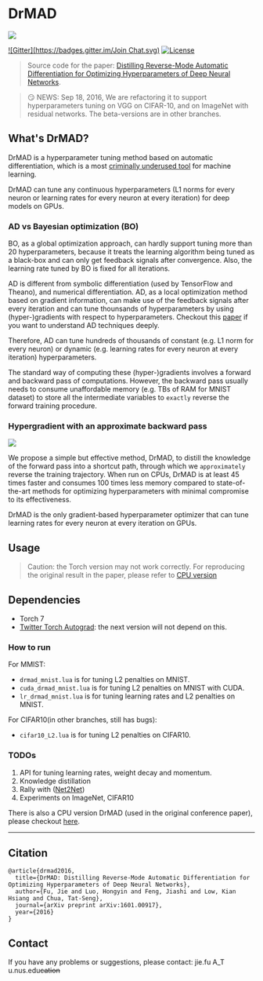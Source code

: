 # DrMAD

![](https://github.com/bigaidream-projects/drmad/blob/master/docs/shortcut.jpg)

[![Gitter](https://badges.gitter.im/Join Chat.svg)](https://gitter.im/bigaidream/drmad?utm_source=badge&utm_medium=badge&utm_campaign=pr-badge&utm_content=badge)
[![License](http://img.shields.io/badge/license-MIT-brightgreen.svg?style=flat)](LICENSE)

> Source code for the paper: [Distilling Reverse-Mode Automatic Differentiation for Optimizing Hyperparameters of Deep Neural Networks](http://arxiv.org/abs/1601.00917).

> :smirk: NEWS: Sep 18, 2016, We are refactoring it to support hyperparameters tuning on VGG on CIFAR-10, and on ImageNet with residual networks. The beta-versions are in other branches. 

## What's DrMAD?

DrMAD is a hyperparameter tuning method based on automatic differentiation, which is a most [criminally underused tool](https://justindomke.wordpress.com/2009/02/17/automatic-differentiation-the-most-criminally-underused-tool-in-the-potential-machine-learning-toolbox/) for machine learning.

DrMAD can tune any continuous hyperparameters (L1 norms for every neuron or learning rates for every neuron at every iteration) for deep models on GPUs.

### AD vs Bayesian optimization (BO)

BO, as a global optimization approach, can hardly support tuning more than 20 hyperparameters, because it treats the learning algorithm being tuned as a black-box and can only get feedback signals after convergence. Also, the learning rate tuned by BO is fixed for all iterations.

AD is different from symbolic differentiation (used by TensorFlow and Theano), and numerical differentiation. AD, as a local optimization method based on gradient information, can make use of the feedback signals after every iteration and can tune thounsands of hyperparameters by using (hyper-)gradients with respect to hyperparameters. Checkout this [paper](https://arxiv.org/abs/1502.05767) if you want to understand AD techniques deeply.

Therefore, AD can tune hundreds of thousands of constant (e.g. L1 norm for every neuron) or dynamic (e.g. learning rates for every neuron at every iteration) hyperparameters.

The standard way of computing these (hyper-)gradients involves a forward and backward pass of computations. However, the backward pass usually needs to consume unaffordable memory (e.g. TBs of RAM for MNIST dataset) to store all the intermediate variables to `exactly` reverse the forward training procedure.

### Hypergradient with an approximate backward pass

![](https://github.com/bigaidream-projects/drmad/blob/master/docs/fig.jpg)


We propose a simple but effective method, DrMAD, to distill the knowledge of the forward pass into a shortcut path, through which we `approximately` reverse the training trajectory. When run on CPUs, DrMAD is at least 45 times faster and consumes 100 times less memory compared to state-of-the-art methods for optimizing hyperparameters with minimal compromise to its effectiveness.

DrMAD is the only gradient-based hyperparameter optimizer that can tune learning rates for every neuron at every iteration on GPUs.



## Usage

> Caution: the Torch version may not work correctly. For reproducing the original result in the paper, please refer to [CPU version](https://github.com/bigaidream-projects/drmad/tree/master/cpu_ver)

## Dependencies
* Torch 7
* [Twitter Torch Autograd](https://github.com/twitter/torch-autograd): the next version will not depend on this.

### How to run

For MMIST:

- `drmad_mnist.lua` is for tuning L2 penalties on MNIST.
- `cuda_drmad_mnist.lua` is for tuning L2 penalties on MNIST with CUDA.
- `lr_drmad_mnist.lua` is for tuning learning rates and L2 penalties on MNIST.

For CIFAR10(in other branches, still has bugs):

- `cifar10_L2.lua` is for tuning L2 penalties on CIFAR10.


### TODOs
1. API for tuning learning rates, weight decay and momentum.
2. Knowledge distillation
3. Rally with ([Net2Net](https://github.com/soumith/net2net.torch))
4. Experiments on ImageNet, CIFAR10

There is also a CPU version DrMAD (used in the original conference paper), please checkout [here](cpu_ver).

---

## Citation
```
@article{drmad2016,
  title={DrMAD: Distilling Reverse-Mode Automatic Differentiation for Optimizing Hyperparameters of Deep Neural Networks},
  author={Fu, Jie and Luo, Hongyin and Feng, Jiashi and Low, Kian Hsiang and Chua, Tat-Seng},
  journal={arXiv preprint arXiv:1601.00917},
  year={2016}
}

```

## Contact

If you have any problems or suggestions, please contact: jie.fu A_T u.nus.edu~~cation~~

